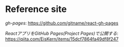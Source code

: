 # Reference site  
*gh-pages*:
https://github.com/gitname/react-gh-pages  

*ReactアプリをGitHub Pages(Project Pages)で公開する*:  
https://qiita.com/EisKern/items/15dcf7864fa49df8f247